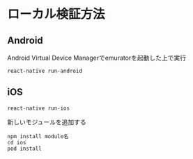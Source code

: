 # ローカル検証方法

## Android
Android Virtual Device Managerでemuratorを起動した上で実行
```
react-native run-android
```
## iOS
```
react-native run-ios
```

新しいモジュールを追加する
```
npm install module名
cd ios
pod install
```
